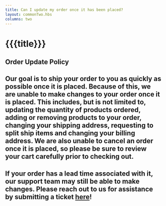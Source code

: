 ```yaml
---
title: Can I update my order once it has been placed?
layout: commonTwo.hbs
columns: two
---
```


# {{{title}}}
## Order Update Policy

## Our goal is to ship your order to you as quickly as possible once it is placed. Because of this, we are unable to make changes to your order once it is placed. This includes, but is not limited to, updating the quantity of products ordered, adding or removing products to your order, changing your shipping address, requesting to split ship items and changing your billing address. We are also unable to cancel an order once it is placed, so please be sure to review your cart carefully prior to checking out.

## If your order has a lead time associated with it, our support team may still be able to make changes. Please reach out to us for assistance by submitting a ticket [here](https://support.particle.io/hc/en-us/requests/new)!
